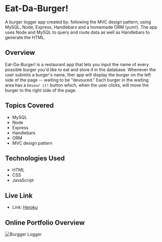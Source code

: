 # Eat-Da-Burger!
A burger logger app created by: following the MVC design pattern; using MySQL, Node, Express, Handlebars and a homemade ORM (yum!). The app uses Node and MySQL to query and route data as well as Handlebars to generate the HTML.

## Overview 
Eat-Da-Burger! is a restaurant app that lets you input the name of every possible burger you'd like to eat and store it in the database. Whenever the user submits a burger's name, ther app will display the burger on the left side of the page -- waiting to be "devoured." Each burger in the waiting area has a `Devour it!` button which, when the user clicks, will move the burger to the right side of the page. 

## Topics Covered
* MySQL
* Node
* Express
* Handlebars
* ORM
* MVC design pattern

## Technologies Used
* HTML
* CSS
* JavaScript

## Live Link
* Link: [Heroku]()

## Online Portfolio Overview
![Burgger Logger]()




